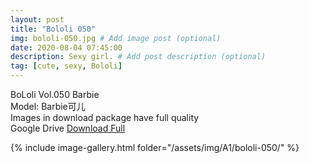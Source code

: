 ```yaml
---
layout: post
title: "Bololi 050"
img: bololi-050.jpg # Add image post (optional)
date: 2020-08-04 07:45:00
description: Sexy girl. # Add post description (optional)
tag: [cute, sexy, Bololi]
---
```

BoLoli Vol.050 Barbie  
Model: Barbie可儿                                         
Images in download package have full quality                    
Google Drive [Download Full](http://gestyy.com/ewYgAI)

{% include image-gallery.html folder="/assets/img/A1/bololi-050/" %}
